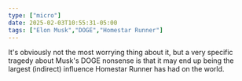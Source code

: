```yaml
---
type: ["micro"]
date: 2025-02-03T10:55:31-05:00
tags: ["Elon Musk","DOGE","Homestar Runner"]
---
```

It's obviously not the most worrying thing about it, but a very specific tragedy about Musk's DOGE nonsense is that it may end up being the largest (indirect) influence Homestar Runner has had on the world.
